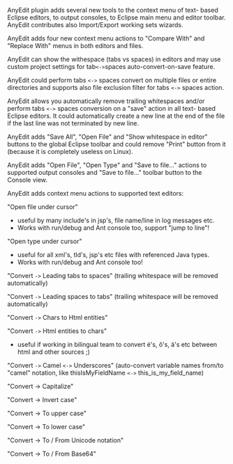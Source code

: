 AnyEdit plugin adds several new tools to the context menu of text- based Eclipse editors, to output consoles, to Eclipse main menu and editor toolbar. AnyEdit contributes also Import/Export working sets wizards.

AnyEdit adds four new context menu actions to "Compare With" and "Replace With" menus in both editors and files.

AnyEdit can show the withespace (tabs vs spaces) in editors and may use custom project settings for tab`<->`spaces auto-convert-on-save feature.

AnyEdit could perform tabs `<->` spaces convert on multiple files or entire directories and supports also file exclusion filter for tabs `<->` spaces action.

AnyEdit allows you automatically remove trailing whitespaces and/or perform tabs `<->` spaces conversion on a "save" action in all text- based Eclipse editors. It could automatically create a new line at the end of the file if the last line was not terminated by new line.

AnyEdit adds "Save All", "Open File" and "Show whitespace in editor" buttons to the global Eclipse toolbar and could remove "Print" button from it (because it is completely useless on Linux).

AnyEdit adds "Open File", "Open Type" and "Save to file..." actions to supported output consoles and "Save to file..." toolbar button to the Console view.

AnyEdit adds context menu actions to supported text editors:

"Open file under cursor"
- useful by many include's in jsp's, file name/line in log messages etc.
- Works with run/debug and Ant console too, support "jump to line"!

"Open type under cursor"
- useful for all xml's, tld's, jsp's etc files with referenced Java types.
- Works with run/debug and Ant console too!

"Convert `->` Leading tabs to spaces"
(trailing whitespace will be removed automatically)

"Convert `->` Leading spaces to tabs"
(trailing whitespace will be removed automatically)

"Convert `->` Chars to Html entities"

"Convert `->` Html entities to chars"
- useful if working in bilingual team to convert é's, ô's, ä's etc between html and other sources ;)

"Convert `->` Camel `<->` Underscores"
(auto-convert variable names from/to "camel" notation, like
thisIsMyFieldName `<->` this\_is\_my\_field\_name)

"Convert -> Capitalize"

"Convert -> Invert case"

"Convert -> To upper case"

"Convert -> To lower case"

"Convert -> To / From Unicode notation"

"Convert -> To / From Base64"